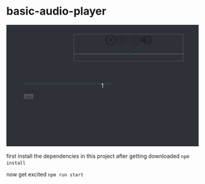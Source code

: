 # basic-audio-player

![player](/src/images/player.gif)


first install the dependencies in this project after getting downloaded
`npm install`

now get excited
`npm run start`
